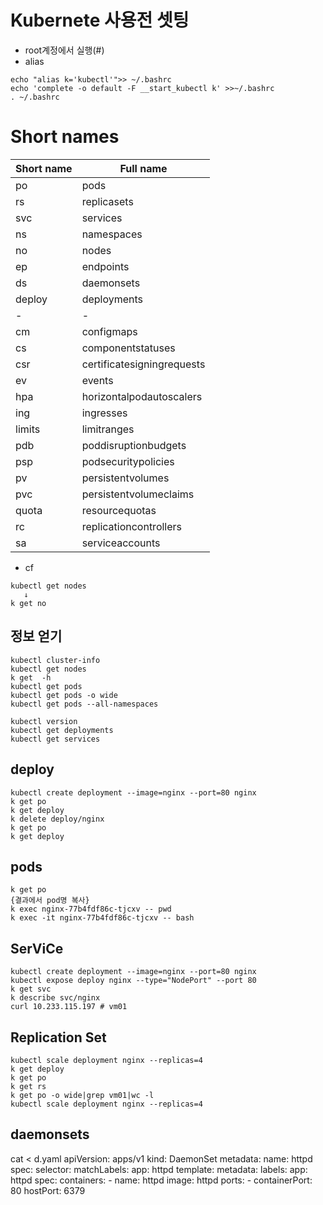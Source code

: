 # Kubernete 사용전 셋팅
* root계정에서 실행(#)
* alias 
```
echo "alias k='kubectl'">> ~/.bashrc
echo 'complete -o default -F __start_kubectl k' >>~/.bashrc
. ~/.bashrc
```
# Short names
| Short name    |Full name                  |
|---------------|---------------------------|
| po            |pods                       |
| rs            |replicasets                |
| svc           |services                   |
| ns            |namespaces                 |
| no            |nodes                      |
| ep            |endpoints                  |
| ds            |daemonsets                 |
| deploy        |deployments                |
| -             | -                         |
| cm            |configmaps                 |
| cs            |componentstatuses          |
| csr           |certificatesigningrequests |
| ev            |events                     |
| hpa           |horizontalpodautoscalers   |
| ing           |ingresses                  |
| limits        |limitranges                |
| pdb           |poddisruptionbudgets       |
| psp           |podsecuritypolicies        |
| pv            |persistentvolumes          |
| pvc           |persistentvolumeclaims     |
| quota         |resourcequotas             |
| rc            |replicationcontrollers     |
| sa            |serviceaccounts            |

* cf
```
kubectl get nodes
   ↓
k get no
```

## 정보 얻기
```
kubectl cluster-info
kubectl get nodes
k get  -h
kubectl get pods
kubectl get pods -o wide
kubectl get pods --all-namespaces

kubectl version
kubectl get deployments
kubectl get services
```

## deploy
```
kubectl create deployment --image=nginx --port=80 nginx
k get po
k get deploy
k delete deploy/nginx
k get po
k get deploy

```

## pods
```
k get po
{결과에서 pod명 복사}
k exec nginx-77b4fdf86c-tjcxv -- pwd
k exec -it nginx-77b4fdf86c-tjcxv -- bash
```

## SerViCe
```
kubectl create deployment --image=nginx --port=80 nginx
kubectl expose deploy nginx --type="NodePort" --port 80
k get svc
k describe svc/nginx
curl 10.233.115.197 # vm01
```
## Replication Set
```
kubectl scale deployment nginx --replicas=4
k get deploy
k get po
k get rs
k get po -o wide|grep vm01|wc -l
kubectl scale deployment nginx --replicas=4
```
## daemonsets
cat <<EOF> d.yaml
apiVersion: apps/v1
kind: DaemonSet
metadata:
  name: httpd
spec:
  selector:
    matchLabels:
      app: httpd
  template:
    metadata:
      labels:
        app: httpd
    spec:
      containers:
      - name: httpd
        image: httpd
        ports:
        - containerPort: 80
          hostPort: 6379
